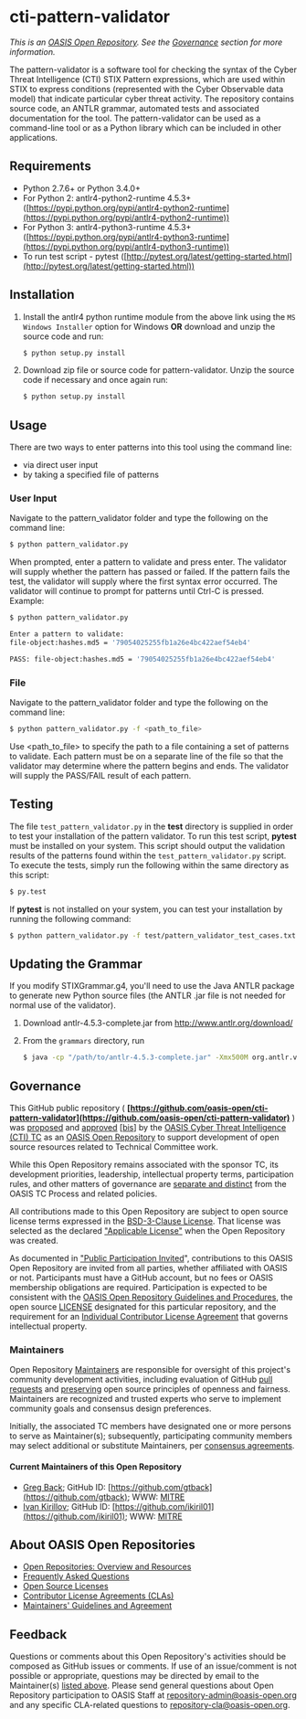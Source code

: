 # cti-pattern-validator

*This is an [OASIS Open Repository](https://www.oasis-open.org/resources/open-repositories/). See the [Governance](#governance) section for more information.*

The pattern-validator is a software tool for checking the syntax of the Cyber Threat Intelligence (CTI) STIX Pattern expressions, which are used within STIX to express conditions (represented with the Cyber Observable data model) that indicate particular cyber threat activity. The repository contains source code, an ANTLR grammar, automated tests and associated documentation for the tool. The pattern-validator can be used as a command-line tool or as a Python library which can be included in other applications.

## Requirements

- Python 2.7.6+ or Python 3.4.0+
- For Python 2: antlr4-python2-runtime 4.5.3+ ([https://pypi.python.org/pypi/antlr4-python2-runtime](https://pypi.python.org/pypi/antlr4-python2-runtime))
- For Python 3: antlr4-python3-runtime 4.5.3+ ([https://pypi.python.org/pypi/antlr4-python3-runtime](https://pypi.python.org/pypi/antlr4-python3-runtime))
- To run test script - pytest ([http://pytest.org/latest/getting-started.html](http://pytest.org/latest/getting-started.html))

## Installation

1. Install the antlr4 python runtime module from the above link using the `MS Windows Installer` option for Windows **OR** download and unzip the source code and run:

    ```bash
    $ python setup.py install
    ```

2. Download zip file or source code for pattern-validator. Unzip the source code if necessary and once again run:

    ```bash
    $ python setup.py install
    ```

## Usage

There are two ways to enter patterns into this tool using the command line:
- via direct user input
- by taking a specified file of patterns

### User Input

Navigate to the pattern\_validator folder and type the following on the command line:

```bash
$ python pattern_validator.py
```

When prompted, enter a pattern to validate and press enter. The validator will supply whether the pattern has passed or failed. If the pattern fails the test, the validator will supply where the first syntax error occurred. The validator will continue to prompt for patterns until Ctrl-C is pressed. Example:

```bash
$ python pattern_validator.py

Enter a pattern to validate:
file-object:hashes.md5 = '79054025255fb1a26e4bc422aef54eb4'

PASS: file-object:hashes.md5 = '79054025255fb1a26e4bc422aef54eb4'
```

### File


Navigate to the pattern\_validator folder and type the following on the command line:

```bash
$ python pattern_validator.py -f <path_to_file>
```

Use \<path\_to\_file> to specify the path to a file containing a set of patterns to validate. Each pattern must be on a separate line of the file so that the validator may determine where the pattern begins and ends. The validator will supply the PASS/FAIL result of each pattern.

## Testing

The file `test_pattern_validator.py` in the **test** directory is supplied in order to test your installation of the pattern validator. To run this test script, **pytest** must be installed on your system. This script should output the validation results of the patterns found within the `test_pattern_validator.py` script. To execute the tests, simply run the following within the same directory as this script:

```bash
$ py.test
```

If **pytest** is not installed on your system, you can test your installation by running the following command:

```bash
$ python pattern_validator.py -f test/pattern_validator_test_cases.txt
```

## Updating the Grammar

If you modify STIXGrammar.g4, you'll need to use the Java ANTLR package to generate new Python source files (the ANTLR .jar file is not needed for normal use of the validator).

1. Download antlr-4.5.3-complete.jar from http://www.antlr.org/download/
2. From the `grammars` directory, run

    ```bash
    $ java -cp "/path/to/antlr-4.5.3-complete.jar" -Xmx500M org.antlr.v4.Tool -Dlanguage=Python2 STIXPattern.g4
    ```

## Governance

This GitHub public repository ( **[https://github.com/oasis-open/cti-pattern-validator](https://github.com/oasis-open/cti-pattern-validator)** ) was [proposed](https://lists.oasis-open.org/archives/cti/201609/msg00001.html) and [approved](https://www.oasis-open.org/committees/ballot.php?id=2971) [[bis](https://issues.oasis-open.org/browse/TCADMIN-2431)] by the [OASIS Cyber Threat Intelligence (CTI) TC](https://www.oasis-open.org/committees/cti/) as an [OASIS Open Repository](https://www.oasis-open.org/resources/open-repositories/) to support development of open source resources related to Technical Committee work.

While this Open Repository remains associated with the sponsor TC, its development priorities, leadership, intellectual property terms, participation rules, and other matters of governance are [separate and distinct](https://github.com/oasis-open/cti-pattern-validator/blob/master/CONTRIBUTING.md#governance-distinct-from-oasis-tc-process) from the OASIS TC Process and related policies.

All contributions made to this Open Repository are subject to open source license terms expressed in the [BSD-3-Clause License](https://www.oasis-open.org/sites/www.oasis-open.org/files/BSD-3-Clause.txt). That license was selected as the declared ["Applicable License"](https://www.oasis-open.org/resources/open-repositories/licenses) when the Open Repository was created.

As documented in ["Public Participation Invited](https://github.com/oasis-open/cti-pattern-validator/blob/master/CONTRIBUTING.md#public-participation-invited)", contributions to this OASIS Open Repository are invited from all parties, whether affiliated with OASIS or not. Participants must have a GitHub account, but no fees or OASIS membership obligations are required. Participation is expected to be consistent with the [OASIS Open Repository Guidelines and Procedures](https://www.oasis-open.org/policies-guidelines/open-repositories), the open source [LICENSE](https://github.com/oasis-open/cti-pattern-validator/blob/master/LICENSE) designated for this particular repository, and the requirement for an [Individual Contributor License Agreement](https://www.oasis-open.org/resources/open-repositories/cla/individual-cla) that governs intellectual property.

### <a id="maintainers">Maintainers</a>

Open Repository [Maintainers](https://www.oasis-open.org/resources/open-repositories/maintainers-guide) are responsible for oversight of this project's community development activities, including evaluation of GitHub [pull requests](https://github.com/oasis-open/cti-pattern-validator/blob/master/CONTRIBUTING.md#fork-and-pull-collaboration-model) and [preserving](https://www.oasis-open.org/policies-guidelines/open-repositories#repositoryManagement) open source principles of openness and fairness. Maintainers are recognized and trusted experts who serve to implement community goals and consensus design preferences.

Initially, the associated TC members have designated one or more persons to serve as Maintainer(s); subsequently, participating community members may select additional or substitute Maintainers, per [consensus agreements](https://www.oasis-open.org/resources/open-repositories/maintainers-guide#additionalMaintainers).

#### <a id="currentMaintainers">Current Maintainers of this Open Repository</a>

 * [Greg Back](mailto:gback@mitre.org); GitHub ID: [https://github.com/gtback](https://github.com/gtback); WWW: [MITRE](https://www.mitre.org)
 * [Ivan Kirillov](mailto:ikirillov@mitre.org); GitHub ID: [https://github.com/ikiril01](https://github.com/ikiril01); WWW: [MITRE](https://www.mitre.org)

## <a id="aboutOpenRepos">About OASIS Open Repositories</a>

 * [Open Repositories: Overview and Resources](https://www.oasis-open.org/resources/open-repositories/)
 * [Frequently Asked Questions](https://www.oasis-open.org/resources/open-repositories/faq)
 * [Open Source Licenses](https://www.oasis-open.org/resources/open-repositories/licenses)
 * [Contributor License Agreements (CLAs)](https://www.oasis-open.org/resources/open-repositories/cla)
 * [Maintainers' Guidelines and Agreement](https://www.oasis-open.org/resources/open-repositories/maintainers-guide)

## <a id="feedback">Feedback</a>

Questions or comments about this Open Repository's activities should be composed as GitHub issues or comments. If use of an issue/comment is not possible or appropriate, questions may be directed by email to the Maintainer(s) [listed above](#currentMaintainers). Please send general questions about Open Repository participation to OASIS Staff at [repository-admin@oasis-open.org](mailto:repository-admin@oasis-open.org) and any specific CLA-related questions to [repository-cla@oasis-open.org](mailto:repository-cla@oasis-open.org).
